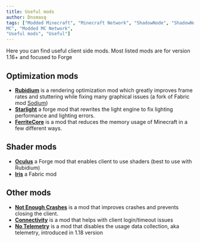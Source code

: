 ```yaml
---
title: Useful mods
author: Dnsmasq
tags: ["Modded Minecraft", "Minecraft Network", "ShadowNode", "ShadowNode Modded", "Modded
MC", "Modded MC Network",
"Useful mods", "Useful"]
---
```


Here you can find useful client side mods.
Most listed mods are for version 1.16+ and focused to Forge

## Optimization mods

 - **[Rubidium](https://www.curseforge.com/minecraft/mc-mods/rubidium)** is a rendering optimization mod which greatly improves frame rates and stuttering while fixing many graphical issues (a fork of Fabric mod [Sodium](https://modrinth.com/mod/sodium))
 -  **[Starlight](https://modrinth.com/mod/starlight-forge)** a forge mod that rewrites the light engine to fix lighting performance and lighting errors.
 -  **[FerriteCore](https://www.curseforge.com/minecraft/mc-mods/ferritecore)** is a mod that reduces the memory usage of Minecraft in a few different ways.
 
  
## Shader mods
 - **[Oculus](https://www.curseforge.com/minecraft/mc-mods/oculus)** a Forge mod that enables client to use shaders (best to use with Rubidium)
 - [**Iris**](https://modrinth.com/mod/iris)  a Fabric mod 

## Other mods

 -  **[Not Enough Crashes](https://www.curseforge.com/minecraft/mc-mods/not-enough-crashes-forge)** is a mod that improves crashes and prevents closing the client.
 - **[Connectivity](https://www.curseforge.com/minecraft/mc-mods/connectivity)** is a mod that helps with client login/timeout issues
 - **[No Telemetry](https://www.curseforge.com/minecraft/mc-mods/no-telemetry)** is a mod that disables the usage data collection, aka telemetry, introduced in 1.18 version
